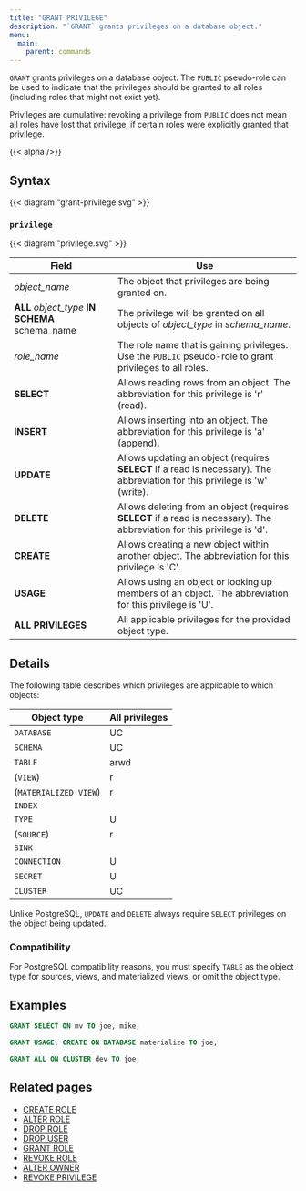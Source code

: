 ```yaml
---
title: "GRANT PRIVILEGE"
description: "`GRANT` grants privileges on a database object."
menu:
  main:
    parent: commands
---
```


`GRANT` grants privileges on a database object. The `PUBLIC` pseudo-role can
be used to indicate that the privileges should be granted to all roles
(including roles that might not exist yet).

Privileges are cumulative: revoking a privilege from `PUBLIC` does not mean all
roles have lost that privilege, if certain roles were explicitly granted that
privilege.

{{< alpha />}}

## Syntax

{{< diagram "grant-privilege.svg" >}}

### `privilege`

{{< diagram "privilege.svg" >}}

Field                                           | Use
------------------------------------------------|--------------------------------------------------
_object_name_                                   | The object that privileges are being granted on.
**ALL** _object_type_ **IN SCHEMA** schema_name | The privilege will be granted on all objects of _object_type_ in _schema_name_.
_role_name_                                     | The role name that is gaining privileges. Use the `PUBLIC` pseudo-role to grant privileges to all roles.
**SELECT**                                      | Allows reading rows from an object. The abbreviation for this privilege is 'r' (read).
**INSERT**                                      | Allows inserting into an object. The abbreviation for this privilege is 'a' (append).
**UPDATE**                                      | Allows updating an object (requires **SELECT** if a read is necessary). The abbreviation for this privilege is 'w' (write).
**DELETE**                                      | Allows deleting from an object (requires **SELECT** if a read is necessary). The abbreviation for this privilege is 'd'.
**CREATE**                                      | Allows creating a new object within another object. The abbreviation for this privilege is 'C'.
**USAGE**                                       | Allows using an object or looking up members of an object. The abbreviation for this privilege is 'U'.
**ALL PRIVILEGES**                              | All applicable privileges for the provided object type.

## Details

The following table describes which privileges are applicable to which objects:

| Object type           | All privileges |
|-----------------------|----------------|
| `DATABASE`            | UC             |
| `SCHEMA`              | UC             |
| `TABLE`               | arwd           |
| (`VIEW`)              | r              |
| (`MATERIALIZED VIEW`) | r              |
| `INDEX`               |                |
| `TYPE`                | U              |
| (`SOURCE`)            | r              |
| `SINK`                |                |
| `CONNECTION`          | U              |
| `SECRET`              | U              |
| `CLUSTER`             | UC             |

Unlike PostgreSQL, `UPDATE` and `DELETE` always require `SELECT` privileges on the object being
updated.

### Compatibility

For PostgreSQL compatibility reasons, you must specify `TABLE` as the object
type for sources, views, and materialized views, or omit the object type.

## Examples

```sql
GRANT SELECT ON mv TO joe, mike;
```

```sql
GRANT USAGE, CREATE ON DATABASE materialize TO joe;
```

```sql
GRANT ALL ON CLUSTER dev TO joe;
```

## Related pages

- [CREATE ROLE](../create-role)
- [ALTER ROLE](../alter-role)
- [DROP ROLE](../drop-role)
- [DROP USER](../drop-user)
- [GRANT ROLE](../grant-role)
- [REVOKE ROLE](../revoke-role)
- [ALTER OWNER](../alter-owner)
- [REVOKE PRIVILEGE](../revoke-privilege)
